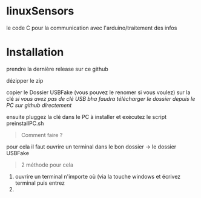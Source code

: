 
# linuxSensors
le code C pour la communication avec l'arduino/traitement des infos 
# Installation
prendre la dernière release sur ce github

dézipper le zip 

copier le Dossier USBFake (vous pouvez le renomer si vous voulez) sur la clé 
*si vous avez pas de clé USB bha faudra télécharger le dossier depuis le PC sur github directement*

ensuite pluggez la clé dans le PC à installer et exécutez le script preinstallPC.sh

> Comment faire ?

pour cela il faut ouvrire un terminal dans le bon dossier -> le dossier USBFake 

> 2 méthode pour cela 

 

 1. ouvrire un terminal n'importe où (via la touche windows et écrivez terminal puis entrez
 2. 

 

<!--stackedit_data:
eyJoaXN0b3J5IjpbLTM1OTYwMTMxNSwtNTQxMjEyNSw5OTE1Mz
M1NzUsLTE3MDIxMDg3ODRdfQ==
-->